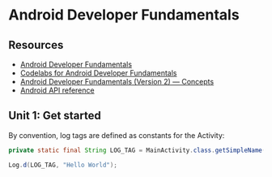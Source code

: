 # Android Developer Fundamentals

## Resources

- [Android Developer Fundamentals](https://developer.android.com/courses/fundamentals-training/overview-v2)
- [Codelabs for Android Developer Fundamentals](https://developer.android.com/courses/fundamentals-training/toc-v2)
- [Android Developer Fundamentals (Version 2) — Concepts](https://google-developer-training.github.io/android-developer-fundamentals-course-concepts-v2/)
- [Android API reference](https://developer.android.com/reference)

## Unit 1: Get started

By convention, log tags are defined as constants for the Activity:

```java
private static final String LOG_TAG = MainActivity.class.getSimpleName();

Log.d(LOG_TAG, "Hello World"); 
```



